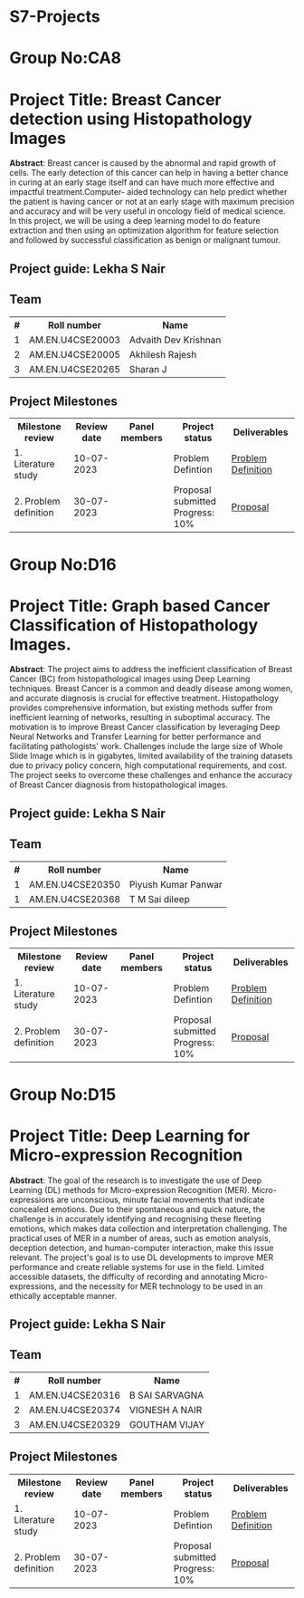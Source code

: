 # S7-Projects
# Group No:CA8

# Project Title: Breast Cancer detection using Histopathology Images

**Abstract**: Breast cancer is caused by the abnormal and rapid growth of cells. The early detection of this cancer can help in having a better chance in curing at an early stage itself and can have much more effective and impactful treatment.Computer- aided technology can help predict whether the patient is having cancer or not at an early stage with maximum precision and accuracy and will be very useful in oncology field of medical science. In this project, we will be  using a deep learning model  to do feature extraction and then using an optimization algorithm for feature selection and followed by successful classification as benign or malignant tumour.
## Project guide: Lekha S Nair
## Team

<table>
  <tr>
    <th>#</th>
    <th>Roll number</th>
    <th>Name</th>
  </tr>
  <tr>
    <td>1</td>
    <td>AM.EN.U4CSE20003</td>
    <td>Advaith Dev Krishnan</td>
  </tr>
  <tr>
    <td>2</td>
    <td>AM.EN.U4CSE20005</td>
    <td>Akhilesh Rajesh</td>
  </tr>  
<tr>
    <td>3</td>
    <td>AM.EN.U4CSE20265</td>
    <td>Sharan J
</td>
  </tr>  
  
 
</table>


## Project Milestones

<table>
  <tr>
    <th>Milestone review</th>
    <th>Review date</th>
    <th>Panel members</th>
    <th>Project status</th>
    <th>Deliverables</th>
  </tr>
  <tr>
    <td>1. Literature study</td>
    <td>10-07-2023</td>
    <td><br><br></td>
    <td>Problem Defintion<br></td>
    <td>
      <a href="B5/Group-B5_Problem Defintion.pdf">Problem Definition</a>
    </td>
  </tr>
  <tr>
    <td>2. Problem definition</td>
    <td>30-07-2023</td>
    <td><br><br></td>
    <td>Proposal submitted<br>Progress: 10%</td>
    <td>
      <a href="B5/Group-B5_Proposal.pdf">Proposal</a>
    </td>
  </tr>  
</table>

# Group No:D16

# Project Title: Graph based Cancer Classification of Histopathology Images.


**Abstract**: The project aims to address the inefficient classification of Breast Cancer (BC) from
histopathological images using Deep Learning techniques. Breast Cancer is a common and
deadly disease among women, and accurate diagnosis is crucial for effective treatment.
Histopathology provides comprehensive information, but existing methods suffer from
inefficient learning of networks, resulting in suboptimal accuracy. The motivation is to improve
Breast Cancer classification by leveraging Deep Neural Networks and Transfer Learning for
better performance and facilitating pathologists' work. Challenges include the large size of
Whole Slide Image which is in gigabytes, limited availability of the training datasets due to
privacy policy concern, high computational requirements, and cost. The project seeks to
overcome these challenges and enhance the accuracy of Breast Cancer diagnosis from
histopathological images.


## Project guide: Lekha S Nair
## Team

<table>
  <tr>
    <th>#</th>
    <th>Roll number</th>
    <th>Name</th>
  </tr>
  <tr>
    <td>1</td>
    <td>AM.EN.U4CSE20350</td>
    <td>Piyush Kumar Panwar</td>
  </tr>
 <tr>
    <td>1</td>
    <td>AM.EN.U4CSE20368</td>
    <td>T M Sai dileep</td>
  </tr> 
 
</table>


## Project Milestones

<table>
  <tr>
    <th>Milestone review</th>
    <th>Review date</th>
    <th>Panel members</th>
    <th>Project status</th>
    <th>Deliverables</th>
  </tr>
  <tr>
    <td>1. Literature study</td>
    <td>10-07-2023</td>
    <td><br><br></td>
    <td>Problem Defintion<br></td>
    <td>
      <a href="C4/Problem Definition.pdf">Problem Definition</a>
    </td>
  </tr>
  <tr>
    <td>2. Problem definition</td>
    <td>30-07-2023</td>
    <td><br><br></td>
    <td>Proposal submitted<br>Progress: 10%</td>
    <td>
      <a href="C4/Proposal.pdf">Proposal</a>
    </td>
  </tr>  
</table>



# Group No:D15

# Project Title: Deep Learning for Micro-expression Recognition


**Abstract**: The goal of the research is to investigate the use of Deep Learning (DL) methods for Micro-expression Recognition (MER). Micro-expressions are unconscious, minute facial movements that indicate concealed emotions. Due to their spontaneous and quick nature, the challenge is in accurately identifying and recognising these fleeting emotions, which makes data collection and interpretation challenging. The practical uses of MER in a number of areas, such as emotion analysis, deception detection, and human-computer interaction, make this issue relevant. The project's goal is to use DL developments to improve MER performance and create reliable systems for use in the field. Limited accessible datasets, the difficulty of recording and annotating Micro-expressions, and the necessity for MER technology to be used in an ethically acceptable manner. 



## Project guide: Lekha S Nair
## Team

<table>
  <tr>
    <th>#</th>
    <th>Roll number</th>
    <th>Name</th>
  </tr>
  <tr>
    <td>1</td>
    <td>AM.EN.U4CSE20316</td>
    <td>B SAI SARVAGNA</td>
  </tr>
  <tr>
    <td>2</td>
    <td>AM.EN.U4CSE20374</td>
    <td>VIGNESH A NAIR</td>
  </tr>  
<tr>
    <td>3</td>
    <td>AM.EN.U4CSE20329</td>
    <td>GOUTHAM VIJAY
</td>
  
 
</table>


## Project Milestones

<table>
  <tr>
    <th>Milestone review</th>
    <th>Review date</th>
    <th>Panel members</th>
    <th>Project status</th>
    <th>Deliverables</th>
  </tr>
  <tr>
    <td>1. Literature study</td>
    <td>10-07-2023</td>
    <td><br><br></td>
    <td>Problem Defintion<br></td>
    <td>
      <a href="D15.doc">Problem Definition</a>
    </td>
  </tr>
  <tr>
    <td>2. Problem definition</td>
    <td>30-07-2023</td>
    <td><br><br></td>
    <td>Proposal submitted<br>Progress: 10%</td>
    <td>
      <a href="D15_proposal.doc">Proposal</a>
    </td>
  </tr>  
</table>

